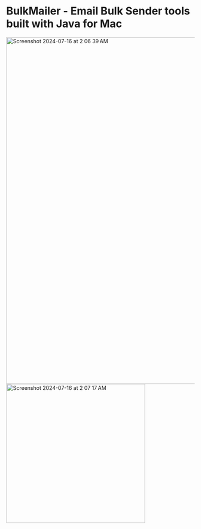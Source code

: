 <h1>BulkMailer - Email Bulk Sender tools built with Java for Mac</h1>
<img width="925" alt="Screenshot 2024-07-16 at 2 06 39 AM" src="https://github.com/user-attachments/assets/c2528af1-327d-4803-af60-7f10767ec14b">
<img width="371" alt="Screenshot 2024-07-16 at 2 07 17 AM" src="https://github.com/user-attachments/assets/dfe139ee-6e1f-46d9-9fd0-9e58d1881670">
